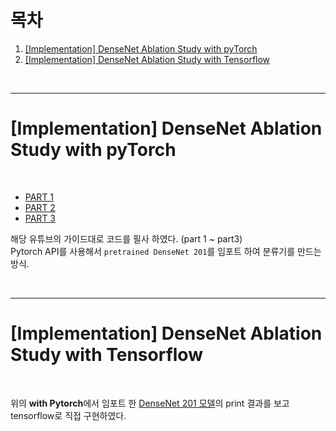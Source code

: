 # 목차

1. [[Implementation] DenseNet Ablation Study with pyTorch  ](#implementation-densenet-ablation-study-with-pytorch)
2. [[Implementation] DenseNet Ablation Study with Tensorflow  ](#implementation-densenet-ablation-study-with-tensorflow)

<br>

---
# [Implementation] DenseNet Ablation Study with pyTorch

<br>

 - [PART 1](https://youtu.be/aOMLDcT3jh0)
 - [PART 2](https://youtu.be/SXgl2Jz-TR0)
 - [PART 3](https://youtu.be/vdgrbc0Cvks)


해당 유튜브의 가이드대로 코드를 필사 하였다. (part 1 ~ part3)  
Pytorch API를 사용해서 `pretrained DenseNet 201`를 임포트 하여 분류기를 만드는 방식.



<br>

---
# [Implementation] DenseNet Ablation Study with Tensorflow

<br>

위의 **with Pytorch**에서 임포트 한 <u>DenseNet 201 모델</u>의 print 결과를 보고 tensorflow로 직접 구현하였다.

